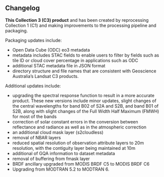 ## Changelog

**This Collection 3 (C3) product** and has been created by reprocessing Collection 1 (C1) and making improvements to the processing pipeline and packaging.

Packaging updates include:  
* Open Data Cube (ODC) eo3 metadata  
* metadata includes STAC fields to enable users to filter by fields such as tile ID or cloud cover percentage in applications such as ODC  
* additional STAC metadata file in JSON format  
* directory structure and file names that are consistent with Geoscience Australia’s Landsat C3 products.  

Additional updates include:
* upgrading the spectral response function to result in a more accurate product. These new versions include minor updates, slight changes of the central wavelengths for band B02 of S2A and S2B, and band B01 of S2B, along with slight changes of the Full Width Half Maximum (FMWH) for most of the bands  
* correction of solar constant errors in the conversion between reflectance and radiance as well as in the atmospheric correction  
* an additional cloud mask layer (s2cloudless)  
* removal of NBAR layers  
* reduced spatial resolution of observation attribute layers to 20m resolution, with the contiguity layer being maintained at 10m  
* additional of GQA information to dataset metadata  
* removal of buffering from fmask layer  
* BRDF ancillary upgraded from MODIS BRDF C5 to MODIS BRDF C6  
* Upgrading from MODTRAN 5.2 to MODTRAN 6.


